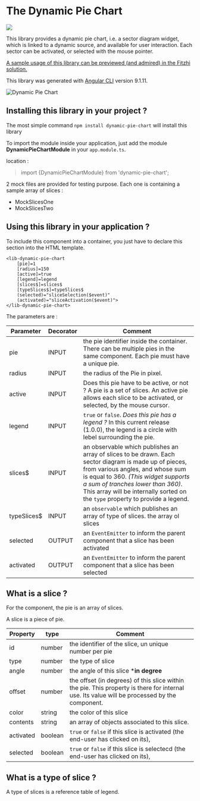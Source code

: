 # The Dynamic Pie Chart

![](https://github.com/frvidal/dynamic-pie-chart/workflows/build+and+test/badge.svg)

This library provides a dynamic pie chart, i.e. a sector diagram widget, which is linked to a dynamic source, and available for user interaction. Each sector can be activated, or selected with the mouse pointer.

[A sample usage of this library can be previewed (and admired) in the Fitzhì solution.](http://www.fitzhi.com)

This library was generated with [Angular CLI](https://github.com/angular/angular-cli) version 9.1.11.

![Dynamic Pie Chart](https://frvidal.github.io/dynamic-pie-chart/projects/dynamic-pie-chart/screenshot.png)

## Installing this library in your project ?

The most simple command `npm install dynamic-pie-chart` will install this library

To import the module inside your application, just add the module **DynamicPieChartModule** in your `app.module.ts`.

location :
> import {DynamicPieChartModule} from 'dynamic-pie-chart';


2 mock files are provided for testing purpose. Each one is containing a sample array of slices :
- MockSlicesOne
- MockSlicesTwo


## Using this library in your application ?

To include this component into a container, you just have to declare this section into the HTML template.

```
<lib-dynamic-pie-chart
	[pie]=1
	[radius]=150
	[active]=true
	[legend]=legend
	[slices$]=slices$
	[typeSlices$]=typeSlices$
	(selected)="sliceSelection($event)" 
	(activated)="sliceActivation($event)">
</lib-dynamic-pie-chart>
```

The parameters are :

Parameter | Decorator | Comment
------------ | ------------- | -------------
pie | INPUT | the pie identifier inside the container. There can be multiple pies in the same component. Each pie must have a unique pie.
radius | INPUT | the radius of the Pie in pixel.
active | INPUT | Does this pie have to be active, or not ? A pie is a set of slices. An active pie allows each slice to be activated, or selected, by the mouse cursor.
legend | INPUT | `true` or `false`. _Does this pie has a legend ?_  In this current release (1.0.0), the legend is a circle with lebel surrounding the pie.
slices$ | INPUT | an observable which publishes an array of slices to be drawn. Each sector diagram is made up of pieces, from various angles, and whose sum is equal to 360. _(This widget supports a sum of tranches lower than 360)_. This array will be internally sorted on the `type` property to provide a legend.
typeSlices$ | INPUT | an `observable` which publishes an array of type of slices. the array ol slices  
selected | OUTPUT |  an `EventEmitter` to inform the parent component that a slice has been activated
activated | OUTPUT |  an `EventEmitter` to inform the parent component that a slice has been selected


## What is a slice ?

For the component, the pie is an array of slices.

A slice is a piece of pie. 

Property | type | Comment
------------ | ------------- | -------------
id | number | the identifier of the slice, un unique number per pie
type | number | the type of slice
angle | number | the angle of this slice ***in degree**
offset | number | the offset (in degrees) of this slice within the pie. This property is there for internal use. Its value will be processed by the component. 
color | string | the color of this slice
contents | string | an array of objects associated to this slice. 
activated | boolean | `true` or `false` if this slice is activated (the end-user has clicked on its),
selected | boolean | `true` or `false` if this slice is selectecd (the end-user has clicked on its),

## What is a type of slice ?

A type of slices is a reference table of legend.
